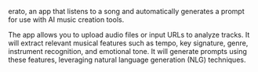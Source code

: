 erato, an app that listens to a song and automatically generates a prompt for use with AI music creation tools.

The app allows you to upload audio files or input URLs to analyze tracks. 
It will extract relevant musical features such as tempo, key signature, genre, instrument recognition, and emotional tone.
It will generate prompts using these features, leveraging natural language generation (NLG) techniques.
